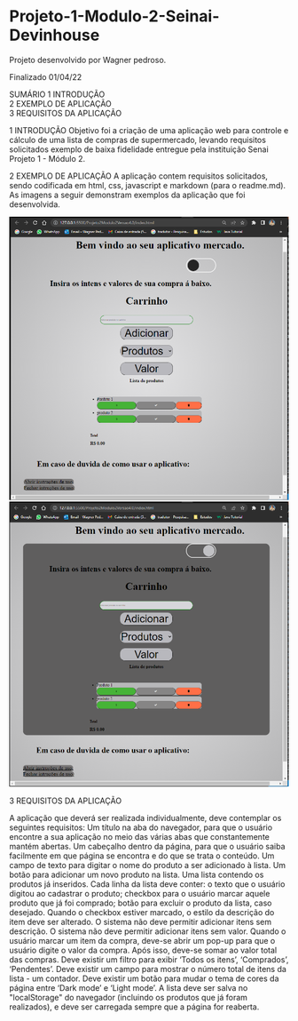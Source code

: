 # Projeto-1-Modulo-2-Seinai-Devinhouse
Projeto desenvolvido por Wagner pedroso. 

Finalizado 01/04/22

SUMÁRIO
1 INTRODUÇÃO	
2 EXEMPLO DE APLICAÇÃO	
3 REQUISITOS DA APLICAÇÃO	

1 INTRODUÇÃO
Objetivo foi a criação de uma aplicação web para controle e cálculo de uma lista de compras de supermercado, levando requisitos solicitados exemplo de baixa fidelidade entregue pela instituição Senai Projeto 1 - Módulo 2.

2 EXEMPLO DE APLICAÇÃO
A aplicação contem requisitos solicitados, sendo codificada em html, css, javascript e markdown (para o readme.md). As imagens a seguir demonstram exemplos da aplicação que foi desenvolvida.


<img src="/img/Index.png" alt="Index"/>
<img src="/img/IndexDarkMode.png" alt="Index"/>

3 REQUISITOS DA APLICAÇÃO

A aplicação que deverá ser realizada individualmente, deve contemplar os seguintes requisitos:
Um título na aba do navegador, para que o usuário encontre a sua aplicação no meio das várias abas que constantemente mantém abertas.
Um cabeçalho dentro da página, para que o usuário saiba facilmente em que página se encontra e do que se trata o conteúdo.
Um campo de texto para digitar o nome do produto a ser adicionado à lista.
Um botão para adicionar um novo produto na lista.
Uma lista contendo os produtos já inseridos.
Cada linha da lista deve conter: o texto que o usuário digitou ao cadastrar o produto; checkbox para o usuário marcar aquele produto que já foi comprado; botão para excluir o produto da lista, caso desejado. 
Quando o checkbox estiver marcado, o estilo da descrição do item deve ser alterado.
O sistema não deve permitir adicionar itens sem descrição.
O sistema não deve permitir adicionar itens sem valor.
Quando o usuário marcar um item da compra, deve-se abrir um pop-up para que o usuário digite o valor da compra. Após isso, deve-se somar ao valor total das compras.
Deve existir um filtro para exibir ‘Todos os itens’, ‘Comprados’, ‘Pendentes’.
Deve existir um campo para mostrar o número total de itens da lista - um contador.
Deve existir um botão para mudar o tema de cores da página entre ‘Dark mode’ e
 ‘Light mode’.
A lista deve ser salva no "localStorage" do navegador (incluindo os produtos que já foram realizados), e deve ser carregada sempre que a página for reaberta.


